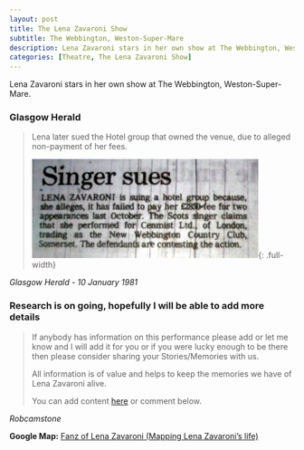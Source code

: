 ```yaml
---
layout: post
title: The Lena Zavaroni Show
subtitle: The Webbington, Weston-Super-Mare
description: Lena Zavaroni stars in her own show at The Webbington, Weston-Super-Mare. Lena later sued the Hotel group that owned the venue, due to alleged non-payment of her fees.
categories: [Theatre, The Lena Zavaroni Show]
---
```


Lena Zavaroni stars in her own show at The Webbington, Weston-Super-Mare.


### Glasgow Herald

> Lena later sued the Hotel group that owned the venue, due to alleged non-payment of her fees.
>
> ![](/assets/images/newspapers/1981-01-10-lena-sues.jpg){: .full-width}

<cite>Glasgow Herald - 10 January 1981</cite>

### Research is on going, hopefully I will be able to add more details
> If anybody has information on this performance please add or let me know and I will add it for you or if you were lucky enough to be there then please consider sharing your Stories/Memories with us.
>
> All information is of value and helps to keep the memories we have of Lena Zavaroni alive.
>
> You can add content [here](https://github.com/FanzOfLenaZavaroni/fanzoflenazavaroni.github.io) or comment below.

<cite>Robcamstone</cite>

**Google Map:**
<span class="post-categories">[Fanz of Lena Zavaroni (Mapping Lena Zavaroni’s life)](https://www.google.com/maps/d/u/0/viewer?mid=1D1D0ERV_FQMNb9XZzJ-J3yUlK8aI4vhI&ll=51.2960239%2C-2.8869929999999613&z=19)</span>

<style>
.dt-published {display: none;}
.post-meta:after {content: "17 & 18 October 1980";}
.height-adjust1 {width:auto; height:350px;}
.height-adjust2 {width:auto; height:307px;}
</style>
